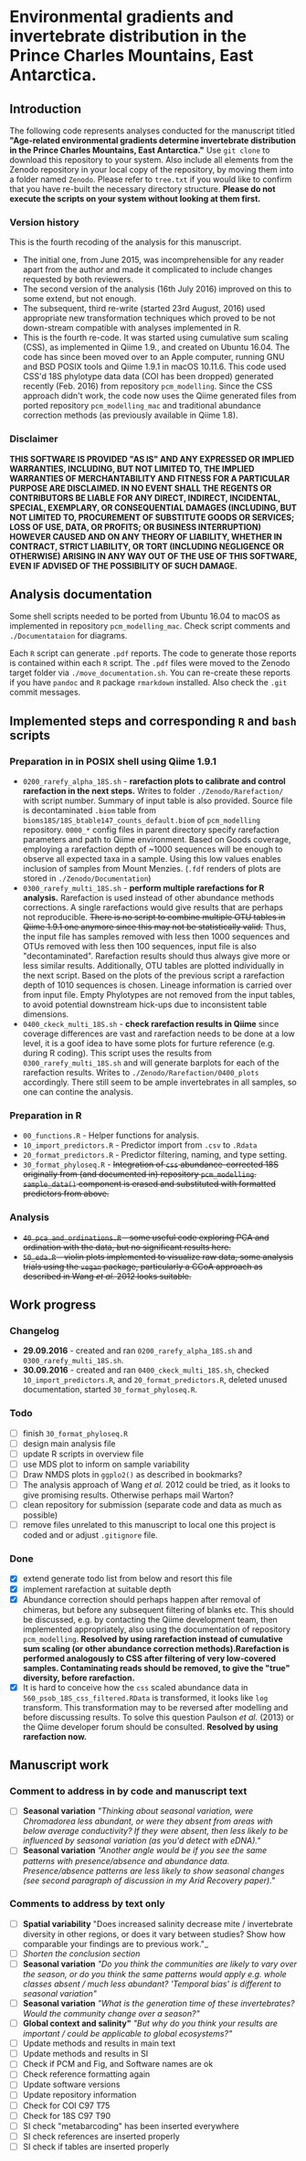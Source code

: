 # Environmental gradients and invertebrate distribution in the Prince Charles Mountains, East Antarctica.

## Introduction

The following code represents analyses conducted for the manuscript titled **"Age-related environmental gradients determine invertebrate distribution in the Prince Charles Mountains, East Antarctica."** Use `git clone` to download this repository to your system. Also include all elements from the Zenodo repository in your local copy of the repository, by moving them into a folder named `Zenodo`. Please refer to `tree.txt` if you would like to confirm that you have re-built the necessary directory structure. **Please do not execute the scripts on your system without looking at them first.**

### Version history

This is the fourth recoding of the analysis for this manuscript.

- The initial one, from June 2015, was incomprehensible for any reader apart from the author and made it complicated to include changes requested by both reviewers.
- The second version of the analysis (16th July 2016) improved on this to some extend, but not enough.
- The subsequent, third re-write (started 23rd August, 2016) used appropriate new transformation techniques which proved to be not down-stream compatible with analyses implemented in R.
- This is the fourth re-code. It was started using cumulative sum scaling (CSS), as implemented in Qiime 1.9., and created on Ubuntu 16.04\. The code has since been moved over to an Apple computer, running GNU and BSD POSIX tools and Qiime 1.9.1 in macOS 10.11.6\. This code used CSS'd 18S phylotype data data (COI has been dropped) generated recently (Feb. 2016) from repository `pcm_modelling`. Since the CSS approach didn't work, the code now uses the Qiime generated files from ported repository `pcm_modelling_mac` and traditional abundance correction methods (as previously available in Qiime 1.8).

### Disclaimer

**THIS SOFTWARE IS PROVIDED "AS IS" AND ANY EXPRESSED OR IMPLIED WARRANTIES, INCLUDING, BUT NOT LIMITED TO, THE IMPLIED WARRANTIES OF MERCHANTABILITY AND FITNESS FOR A PARTICULAR PURPOSE ARE DISCLAIMED. IN NO EVENT SHALL THE REGENTS OR CONTRIBUTORS BE LIABLE FOR ANY DIRECT, INDIRECT, INCIDENTAL, SPECIAL, EXEMPLARY, OR CONSEQUENTIAL DAMAGES (INCLUDING, BUT NOT LIMITED TO, PROCUREMENT OF SUBSTITUTE GOODS OR SERVICES; LOSS OF USE, DATA, OR PROFITS; OR BUSINESS INTERRUPTION) HOWEVER CAUSED AND ON ANY THEORY OF LIABILITY, WHETHER IN CONTRACT, STRICT LIABILITY, OR TORT (INCLUDING NEGLIGENCE OR OTHERWISE) ARISING IN ANY WAY OUT OF THE USE OF THIS SOFTWARE, EVEN IF ADVISED OF THE POSSIBILITY OF SUCH DAMAGE.**

## Analysis documentation

Some shell scripts needed to be ported from Ubuntu 16.04 to macOS as implemented in repository `pcm_modelling_mac`. Check script comments and `./Documentataion` for diagrams.

Each `R` script can generate `.pdf` reports. The code to generate those reports is contained within each `R` script. The `.pdf` files were moved to the Zenodo target folder via `./move_documentation.sh`. You can re-create these reports if you have `pandoc` and `R` package `rmarkdown` installed. Also check the `.git` commit messages.

## Implemented steps and corresponding `R` and `bash` scripts

### Preparation in in POSIX shell using Qiime 1.9.1

- `0200_rarefy_alpha_18S.sh` - **rarefaction plots to calibrate and control rarefaction in the next steps.** Writes to folder `./Zenodo/Rarefaction/` with script number. Summary of input table is also provided. Source file is decontaminated `.biom` table from `bioms18S/18S_btable147_counts_default.biom` of `pcm_modelling` repository. `0000_*` config files in parent directory specify rarefaction parameters and path to Qiime environment. Based on Goods coverage, employing a rarefaction depth of ~1000 sequences will be enough to observe all expected taxa in a sample. Using this low values enables inclusion of samples from Mount Menzies. (`.fdf` renders of plots are stored in `./Zenodo/Documentation`)
- `0300_rarefy_multi_18S.sh` - **perform multiple rarefactions for R analysis.** Rarefaction is used instead of other abundance methods corrections. A single rarefactions would give results that are perhaps not reproducible. ~~There is no script to combine multiple OTU tables in Qiime 1.9.1 one anymore since this may not be statistically valid.~~ Thus, the input file has samples removed with less then 1000 sequences and OTUs removed with less then 100 sequences, input file is also "decontaminated". Rarefaction results should thus always give more or less similar results. Additionally, OTU tables are plotted individually in the next script. Based on the plots of the previous script a rarefaction depth of 1010 sequences is chosen. Lineage information is carried over from input file. Empty Phylotypes are not removed from the input tables, to avoid potential downstream hick-ups due to inconsistent table dimensions.
- `0400_ckeck_multi_18S.sh` - **check rarefaction results in Qiime** since coverage differences are vast and rarefaction needs to be done at a low level, it is a goof idea to have some plots for furture reference (e.g. during R coding). This script uses the results from `0300_rarefy_multi_18S.sh` and will generate barplots for each of the rarefaction results. Writes to `./Zenodo/Rarefaction/0400_plots` accordingly. There still seem to be ample invertebrates in all samples, so one can contine the analysis.

### Preparation in R

- `00_functions.R` - Helper functions for analysis.
- `10_import_predictors.R` - Predictor import from `.csv` to `.Rdata`
- `20_format_predictors.R` - Predictor filtering, naming, and type setting.
- `30_format_phyloseq.R` - ~~Integration of `css` abundance-corrected 18S originally from (and documented in) repository `pcm_modelling`. `sample_data()` component is erased and substituted with formatted predictors from above.~~

### Analysis

- ~~`40_pca_and_ordinations.R` - some useful code exploring PCA and ordination with the data, but no significant results here.~~
- ~~`50_eda.R` - violin plots implemented to visualize raw data, some analysis trials using the `vegan` package, particularly a CCoA approach as described in Wang _et al._ 2012 looks suitable.~~

## Work progress

### Changelog
- **29.09.2016** - created and ran `0200_rarefy_alpha_18S.sh` and  `0300_rarefy_multi_18S.sh`.
- **30.09.2016** - created and ran `0400_ckeck_multi_18S.sh`, checked `10_import_predictors.R`, and  `20_format_predictors.R`, deleted unused documentation, started `30_format_phyloseq.R`.

### Todo
- [ ] finish `30_format_phyloseq.R`
- [ ] design main analysis file
- [ ] update R scripts in overview file
- [ ] use MDS plot to inform on sample variability
- [ ] Draw NMDS plots in `ggplo2()` as described in bookmarks?
- [ ] The analysis approach of Wang _et al._ 2012 could be tried, as it looks to give promising results. Otherwise perhaps mail Warton?
- [ ] clean repository for submission (separate code and data as much as possible)
- [ ] remove files unrelated to this manuscript to local one this project is coded and or adjust `.gitignore` file.

### Done
- [x] extend generate todo list from below and resort this file
- [x] implement rarefaction at suitable depth
- [x]  Abundance correction should perhaps happen after removal of chimeras, but before any subsequent filtering of blanks etc. This should be discussed, e.g. by contacting the Qiime development team, then implemented appropriately, also using the documentation of repository `pcm_modelling`. **Resolved by using rarefaction instead of cumulative sum scaling (or other abundance correction methods).Rarefaction is performed analogously to CSS after filtering of very low-covered samples. Contaminating reads should be removed, to give the "true" diversity, before rarefaction.**
- [x] It is hard to conceive how the `css` scaled abundance data in `560_psob_18S_css_filtered.RData` is transformed, it looks like `log` transform. This transformation may to be reversed after modelling and before discussing results. To solve this question Paulson _et al._ (2013) or the Qiime developer forum should be consulted. **Resolved by using rarefaction now.**

## Manuscript work

### Comment to address in by code and manuscript text

- [ ] **Seasonal variation** _"Thinking about seasonal variation, were Chromadorea less abundant, or were they absent from areas with below average conductivity? If they were absent, then less likely to be influenced by seasonal variation (as you'd detect with eDNA)."_
- [ ] **Seasonal variation** _"Another angle would be if you see the same patterns with presence/absence and abundance data. Presence/absence patterns are less likely to show seasonal changes (see second paragraph of discussion in my Arid Recovery paper)."_

### Comments to address by text only

- [ ] **Spatial variability** "Does increased salinity decrease mite / invertebrate diversity in other regions, or does it vary between studies? Show how comparable your findings are to previous work."_
- [ ] _Shorten the conclusion section_
- [ ] **Seasonal variation** _"Do you think the communities are likely to vary over the season, or do you think the same patterns would apply e.g. whole classes absent / much less abundant? 'Temporal bias' is different to seasonal variation"_
- [ ] **Seasonal variation** _"What is the generation time of these invertebrates? Would the community change over a season?"_
- [ ] **Global context and salinity"** _"But why do you think your results are important / could be applicable to global ecosystems?"_
- [ ] Update methods and results in main text
- [ ] Update methods and results in SI
- [ ] Check if PCM and Fig, and Software names are ok
- [ ] Check reference formatting again
- [ ] Update software versions
- [ ] Update repository information
- [ ] Check for COI C97 T75
- [ ] Check for 18S C97 T90
- [ ] SI check "metabarcoding" has been inserted everywhere
- [ ] SI check references are inserted properly
- [ ] SI check if tables are inserted properly
